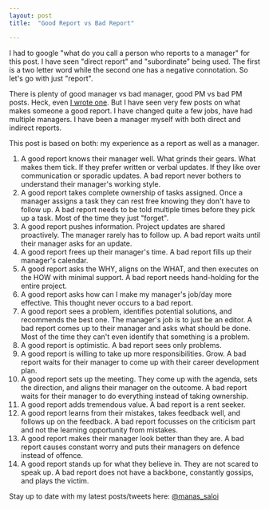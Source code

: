 ```yaml
---
layout: post
title:  "Good Report vs Bad Report"

---
```


I had to google "what do you call a person who reports to a manager" for this post. I have seen "direct report" and "subordinate" being used. The first is a two letter word while the second one has a negative connotation. So let's go with just "report".

There is plenty of good manager vs bad manager, good PM vs bad PM posts. Heck, even [I wrote one](https://manassaloi.com/2019/03/10/good-managers-bad-product-manager.html). But I have seen very few posts on what makes someone a good report. I have changed quite a few jobs, have had multiple managers. I have been a manager myself with both direct and indirect reports.

This post is based on both: my experience as a report as well as a manager.

1. A good report knows their manager well. What grinds their gears. What makes them tick. If they prefer written or verbal updates. If they like over communication or sporadic updates. A bad report never bothers to understand their manager's working style.
2. A good report takes complete ownership of tasks assigned. Once a manager assigns a task they can rest free knowing they don't have to follow up. A bad report needs to be told multiple times before they pick up a task. Most of the time they just "forget".
3. A good report pushes information. Project updates are shared proactively. The manager rarely has to follow up. A bad report waits until their manager asks for an update.
4. A good report frees up their manager's time. A bad report fills up their manager's calendar.
5. A good report asks the WHY, aligns on the WHAT, and then executes on the HOW with minimal support. A bad report needs hand-holding for the entire project.
6. A good report asks how can I make my manager's job/day more effective. This thought never occurs to a bad report.
7. A good report sees a problem, identifies potential solutions, and recommends the best one. The manager's job is to just be an editor. A bad report comes up to their manager and asks what should be done. Most of the time they can't even identify that something is a problem.
8. A good report is optimistic. A bad report sees only problems.
9. A good report is willing to take up more responsibilities. Grow. A bad report waits for their manager to come up with their career development plan.
10. A good report sets up the meeting. They come up with the agenda, sets the direction, and aligns their manager on the outcome. A bad report waits for their manager to do everything instead of taking ownership.
11. A good report adds tremendous value. A bad report is a rent seeker.
12. A good report learns from their mistakes, takes feedback well, and follows up on the feedback. A bad report focusses on the criticism part and not the learning opportunity from mistakes.
13. A good report makes their manager look better than they are. A bad report causes constant worry and puts their managers on defence instead of offence.
14. A good report stands up for what they believe in. They are not scared to speak up. A bad report does not have a backbone, constantly gossips, and plays the victim.

Stay up to date with my latest posts/tweets here: [@manas_saloi](http://twitter.com/manas_saloi)
